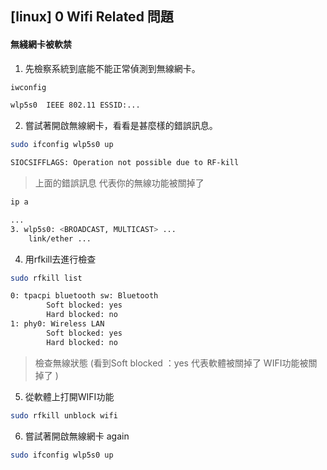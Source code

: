 ## [linux] 0 Wifi Related 問題

#### **無綫網卡被軟禁**

1. 先檢察系統到底能不能正常偵測到無線網卡。
```bash
iwconfig

wlp5s0  IEEE 802.11 ESSID:...

```

2. 嘗試著開啟無線網卡，看看是甚麼樣的錯誤訊息。
```bash
sudo ifconfig wlp5s0 up

SIOCSIFFLAGS: Operation not possible due to RF-kill
```
> 上面的錯誤訊息 代表你的無線功能被關掉了

```bash
ip a

...
3. wlp5s0: <BROADCAST, MULTICAST> ...
    link/ether ...
```
4. 用rfkill去進行檢查
```bash
sudo rfkill list

0: tpacpi bluetooth sw: Bluetooth
        Soft blocked: yes
        Hard blocked: no
1: phy0: Wireless LAN
        Soft blocked: yes
        Hard blocked: no
```
> 檢查無線狀態 (看到Soft blocked ：yes 代表軟體被關掉了 WIFI功能被關掉了 )
5. 從軟體上打開WIFI功能
```bash
sudo rfkill unblock wifi
```
6. 嘗試著開啟無線網卡 again
```bash
sudo ifconfig wlp5s0 up
```